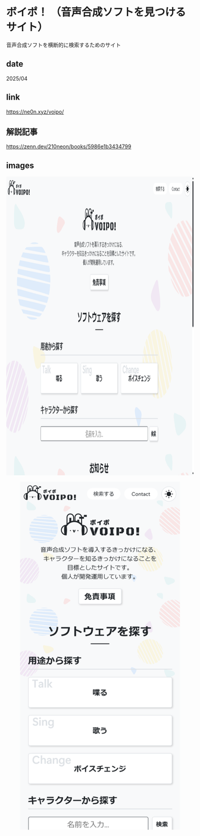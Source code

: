 # ボイポ！ （音声合成ソフトを見つけるサイト）

<p class="description">音声合成ソフトを横断的に検索するためのサイト</p>

## date

<p class="date">2025/04</p>

## link

<a class="link" target="_blank">https://ne0n.xyz/voipo/</a>

## 解説記事

<a class="link" target="_blank">https://zenn.dev/210neon/books/5986e1b3434799</a>

## images

<p align='center'>
<img class="image_pc" src="./_pc.png" width="1280" height="800" alt="PC">
</p>

<p align='center'>
<img class="image_sp" src="./_sp.png" width="430" height="932" alt="SP">
</p>
